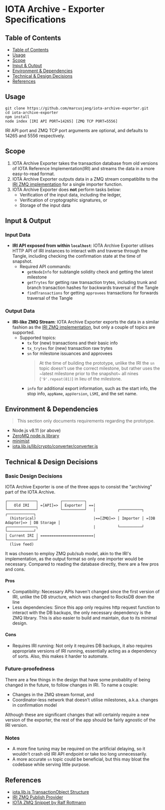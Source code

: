 IOTA Archive - Exporter Specifications
===
## Table of Contents
* [Table of Contents](#table-of-contents)
* [Usage](#usage)
* [Scope](#scope)
* [Input & Output](#input--output)
* [Environment & Dependencies](#environment--dependencies)
* [Technical & Design Decisions](#technical--design-Decisions)
* [References](#references)

## Usage
    git clone https://github.com/marcusjang/iota-archive-exporter.git
    cd iota-archive-exporter
    npm install
    node index [IRI API PORT=14265] [ZMQ TCP PORT=5556]

IRI API port and ZMQ TCP port arguments are optional, and defaults to 14265 and 5556 respectively.

## Scope
1. IOTA Archive Exporter takes the transaction database from old versions of IOTA Reference Implementation(IRI) and streams the data in a more easy-to-read format.
2. IOTA Archive Exporter outputs data in a ZMQ stream compatiblite to the [IRI ZMQ implementation](https://github.com/iotaledger/iri/blob/dev/src/main/java/com/iota/iri/zmq/README.md) for a single importer function.
3. IOTA Archive Exporter does **not** perform tasks below:
    * Verification of the input data, including the ledger,
    * Verification of cryptographic signatures, or
    * Storage of the input data

## Input & Output
### Input Data
* **IRI API exposed from within `localhost`**: IOTA Archive Exporter utilises HTTP API of IRI instances to interact with and traverse through the Tangle, including checking the confirmation state at the time of snapshot.
    * Required API commands:
        * `getNodeInfo` for subtangle solidity check and getting the latest milestone
        * `getTrytes` for getting raw transaction trytes, including trunk and branch transaction hashes for backwards traversal of the Tangle
        * `findTransactions` for getting `approvees` transactions for forwards traversal of the Tangle

### Output Data
* **IRI-like ZMQ Stream**: IOTA Archive Exporter exports the data in a similar fashion as the [IRI ZMQ implementation](https://github.com/iotaledger/iri/blob/dev/src/main/java/com/iota/iri/zmq/README.md), but only a couple of topics are supported.
    * Supported topics:
        * `tx` for (new) transactions and their basic info
        * `tx_trytes` for (new) transaction raw trytes
        * `sn` for milestone issuances and approvees
           > At the time of building the prototype, unlike the IRI the `sn` topic doesn't use the correct milestone, but rather uses the ~latest milestone prior to the snapshot~ all nines (`'9'.repeat(81)`) in lieu of the milestone. 
        * `info` for additional export information, such as the start info, the stop info, `appName`, `appVersion`, `LSMI`, and the set name.

## Environment & Dependencies

> This section only documents requirements regarding the prototype.

* Node.js v8.11 (or above)
* [ZeroMQ node.js library](https://github.com/zeromq/zeromq.js)
* [minimist](https://github.com/substack/minimist)
* [iota.lib.js/lib/crypto/converter/converter.js](https://github.com/iotaledger/iota.lib.js/blob/develop/lib/crypto/converter/converter.js)

## Technical & Design Decisions
### Basic Design Decisions
IOTA Archive Exporter is one of the three apps to consist the "archiving" part of the IOTA Archive.

    ┌─────────────┐          ┌──────────┐
    │   Old IRI   │ =[API]=> │ Exporter │ ==|
    └─────────────┘          └──────────┘   |          ┌──────────┐                 ┌────────────┐
      (historical)                          |==[ZMQ]=> │ Importer │ =[DB Adapter]=> │ DB Storage │ 
    ┌─────────────┐                         |          └──────────┘                 └────────────┘
    │ Current IRI │ ========================|
    └─────────────┘ 
      (live feed)
    
It was chosen to employ ZMQ pub/sub model, akin to the IRI's implementation, as the output format so only one importer would be necessary. Compared to reading the database directly, there are a few pros and cons.

#### Pros
* Compatibility: Necessary APIs haven't changed since the first version of IRI, unlike the DB structure, which was changed to RocksDB down the line
* Less dependencies: Since this app only requires http request function to interact with the DB backups, the only necessary dependency is the ZMQ library. This is also easier to build and maintain, due to its minimal design.

#### Cons
* Requires IRI running: Not only it requires DB backups, it also requires appropriate versions of IRI running, essentially acting as a dependency of sorts. Also, this makes it harder to automate.

### Future-proofedness
There are a few things in the design that have some probablity of being changed in the future, to follow changes in IRI. To name a couple:

* Changes in the ZMQ stream format, and
* Coordinator-less network that doesn't utilise milestones, a.k.a. changes in confirmation model

Although these are significant changes that will certainly require a new version of the exporter, the rest of the app should be fairly agnostic of the IRI version.

### Notes
* A more fine tuning may be required on the artificial delaying, so it wouldn't crash old IRI API endpoint or take too long unnecessarily.
* A more accurate `sn` topic could be beneficial, but this may bloat the codebase while serving little purpose.

## References
* [iota.lib.js TransactionObject Structure](https://github.com/iotaledger/iota.lib.js/blob/develop/lib/utils/utils.js#L169)
* [IRI ZMQ Publish Provider](https://github.com/iotaledger/iri/blob/master/src/main/java/com/iota/iri/storage/ZmqPublishProvider.java)
* [IOTA ZMQ Snippet by Ralf Rottmann](https://gist.github.com/ralfr/3a411a6449ff942b10b45adaaa8528ba)
